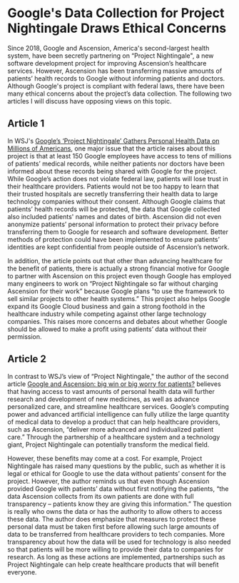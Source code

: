 # Google's Data Collection for Project Nightingale Draws Ethical Concerns
Since 2018, Google and Ascension, America's second-largest health system, have been secretly partnering on “Project Nightingale", a new software development project for improving Ascension’s healthcare services.  However, Ascension has been transferring massive amounts of patients’ health records to Google without informing patients and doctors. Although Google's project is compliant with federal laws, there have been many ethical concerns about the project’s data collection. The following two articles I will discuss have opposing views on this topic.

## Article 1
In WSJ's [Google’s ‘Project Nightingale’ Gathers Personal Health Data on Millions of Americans](https://www.wsj.com/articles/google-s-secret-project-nightingale-gathers-personal-health-data-on-millions-of-americans-11573496790), one major issue that the article raises about this project is that at least 150 Google employees have access to tens of millions of patients’ medical records, while neither patients nor doctors have been informed about these records being shared with Google for the project. While Google’s action does not violate federal law, patients will lose trust in their healthcare providers. Patients would not be too happy to learn that their trusted hospitals are secretly transferring their health data to large technology companies without their consent. Although Google claims that patients’ health records will be protected, the data that Google collected also included patients' names and dates of birth. Ascension did not even anonymize patients’ personal information to protect their privacy before transferring them to Google for research and software development. Better methods of protection could have been implemented to ensure patients’ identities are kept confidential from people outside of Ascension’s network.
	
In addition, the article points out that other than advancing healthcare for the benefit of patients, there is actually a strong financial motive for Google to partner with Ascension on this project even though Google has employed many engineers to work on “Project Nightingale so far without charging Ascension for their work” because Google plans “to use the framework to sell similar projects to other health systems.” This project also helps Google expand its Google Cloud business and gain a strong foothold in the healthcare industry while competing against other large technology companies. This raises more concerns and debates about whether Google should be allowed to make a profit using patients’ data without their permission.


## Article 2
In contrast to WSJ’s view of “Project Nightingale," the author of the second article [Google and Ascension: big win or big worry for patients?](https://healthcaretransformers.com/digital-health/current-trends/project-nightingale/) believes that having access to vast amounts of personal health data will further research and development of new medicines, as well as advance personalized care, and streamline healthcare services.  Google’s computing power and advanced artificial intelligence can fully utilize the large quantity of medical data to develop a product that can help healthcare providers, such as Ascension, “deliver more advanced and individualized patient care.”  Through the partnership of a healthcare system and a technology giant, Project Nightingale can potentially transform the medical field. 
	
However, these benefits may come at a cost. For example, Project Nightingale has raised many questions by the public, such as whether it is legal or ethical for Google to use the data without patients’ consent for the project. However, the author reminds us that even though Ascension provided Google with patients’ data without first notifying the patients, “the data Ascension collects from its own patients are done with full transparency – patients know they are giving this information.” The question is really who owns the data or has the authority to allow others to access these data. The author does emphasize that measures to protect these personal data must be taken first before allowing such large amounts of data to be transferred from healthcare providers to tech companies. More transparency about how the data will be used for technology is also needed so that patients will be more willing to provide their data to companies for research. As long as these actions are implemented, partnerships such as Project Nightingale can help create healthcare products that will benefit everyone. 



